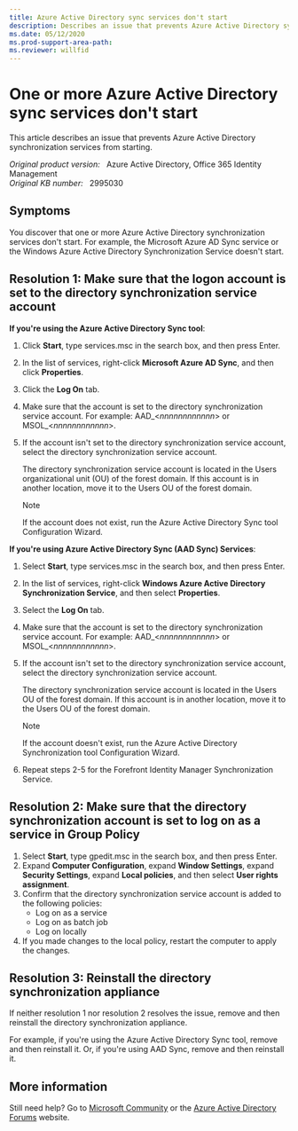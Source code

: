 ```yaml
---
title: Azure Active Directory sync services don't start
description: Describes an issue that prevents Azure Active Directory synchronization services from starting. Provides a resolution.
ms.date: 05/12/2020
ms.prod-support-area-path: 
ms.reviewer: willfid
---
```

# One or more Azure Active Directory sync services don't start

This article describes an issue that prevents Azure Active Directory synchronization services from starting.

_Original product version:_ &nbsp; Azure Active Directory, Office 365 Identity Management  
_Original KB number:_ &nbsp; 2995030

## Symptoms

You discover that one or more Azure Active Directory synchronization services don't start. For example, the Microsoft Azure AD Sync service or the Windows Azure Active Directory Synchronization Service doesn't start.

## Resolution 1: Make sure that the logon account is set to the directory synchronization service account  

**If you're using the Azure Active Directory Sync tool**:

1. Click **Start**, type services.msc in the search box, and then press Enter.
2. In the list of services, right-click **Microsoft Azure AD Sync**, and then click **Properties**.
3. Click the **Log On** tab.
4. Make sure that the account is set to the directory synchronization service account. For example: AAD_<*nnnnnnnnnnnn*> or MSOL_<*nnnnnnnnnnnn*>.
5. If the account isn't set to the directory synchronization service account, select the directory synchronization service account.

    The directory synchronization service account is located in the Users organizational unit (OU) of the forest domain. If this account is in another location, move it to the Users OU of the forest domain.

    > [!NOTE]
    > If the account does not exist, run the Azure Active Directory Sync tool Configuration Wizard.  

**If you're using Azure Active Directory Sync (AAD Sync) Services**:

1. Select **Start**, type services.msc in the search box, and then press Enter.
2. In the list of services, right-click **Windows Azure Active Directory Synchronization Service**, and then select **Properties**.
3. Select the **Log On** tab.
4. Make sure that the account is set to the directory synchronization service account. For example: AAD_<*nnnnnnnnnnnn*> or MSOL_<*nnnnnnnnnnnn*>.
5. If the account isn't set to the directory synchronization service account, select the directory synchronization service account.

    The directory synchronization service account is located in the Users OU of the forest domain. If this account is in another location, move it to the Users OU of the forest domain.

    > [!NOTE]
    > If the account doesn't exist, run the Azure Active Directory Synchronization tool Configuration Wizard.
6. Repeat steps 2-5 for the Forefront Identity Manager Synchronization Service.  

## Resolution 2: Make sure that the directory synchronization account is set to log on as a service in Group Policy

1. Select **Start**, type gpedit.msc in the search box, and then press Enter.
2. Expand **Computer Configuration**, expand **Window Settings**, expand **Security Settings**, expand **Local policies**, and then select **User rights assignment**.
3. Confirm that the directory synchronization service account is added to the following policies:
   - Log on as a service
   - Log on as batch job
   - Log on locally
4. If you made changes to the local policy, restart the computer to apply the changes.

## Resolution 3: Reinstall the directory synchronization appliance

If neither resolution 1 nor resolution 2 resolves the issue, remove and then reinstall the directory synchronization appliance.

For example, if you're using the Azure Active Directory Sync tool, remove and then reinstall it. Or, if you're using AAD Sync, remove and then reinstall it.

## More information

Still need help? Go to [Microsoft Community](https://answers.microsoft.com/) or the [Azure Active Directory Forums](https://social.msdn.microsoft.com/Forums) website.
